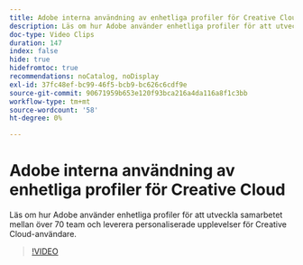 ```yaml
---
title: Adobe interna användning av enhetliga profiler för Creative Cloud
description: Läs om hur Adobe använder enhetliga profiler för att utveckla samarbetet mellan över 70 team och leverera personaliserade upplevelser för Creative Cloud-användare.
doc-type: Video Clips
duration: 147
index: false
hide: true
hidefromtoc: true
recommendations: noCatalog, noDisplay
exl-id: 37fc48ef-bc99-46f5-bcb9-bc626c6cdf9e
source-git-commit: 90671959b653e120f93bca216a4da116a8f1c3bb
workflow-type: tm+mt
source-wordcount: '58'
ht-degree: 0%

---
```


# Adobe interna användning av enhetliga profiler för Creative Cloud

Läs om hur Adobe använder enhetliga profiler för att utveckla samarbetet mellan över 70 team och leverera personaliserade upplevelser för Creative Cloud-användare.

<!-- 62_S655_3442541_146_adobes-internal-use-of-unified-profiles-for-creative-cloud -->
>[!VIDEO](https://video.tv.adobe.com/v/3459675/?learn=on&enablevpops=true&captions=swe)
